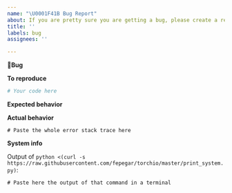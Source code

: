 ```yaml
---
name: "\U0001F41B Bug Report"
about: If you are pretty sure you are getting a bug, please create a report to help us improve TorchIO
title: ''
labels: bug
assignees: ''

---
```



**🐛Bug**
<!-- A clear and concise description of what the bug is. Please use a short, concise title for the bug and elaborate here -->


**To reproduce**

<!-- What did you do? -->
<!-- Please provide a minimal working example, if possible: https://stackoverflow.com/help/minimal-reproducible-example -->

```python
# Your code here
```

**Expected behavior**

<!-- What did you expect? -->
<!-- A clear and concise description of what you expected to happen. -->

**Actual behavior**

<!-- What did you get? -->
<!-- A clear and concise description of what actually happens. -->
<!-- If you have a code sample, error messages, stack traces, please provide it here as well -->

```python-traceback
# Paste the whole error stack trace here
```

**System info**

Output of `python <(curl -s https://raw.githubusercontent.com/fepegar/torchio/master/print_system.py)`:

```
# Paste here the output of that command in a terminal
```
